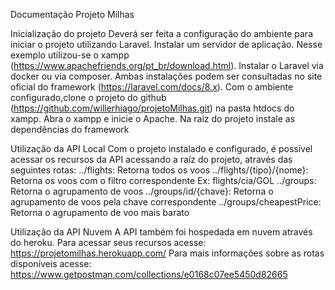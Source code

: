 Documentação Projeto Milhas

Inicialização do projeto
Deverá ser feita a configuração do ambiente para iniciar o projeto utilizando Laravel.
Instalar um servidor de aplicação. Nesse exemplo utilizou-se o xampp (https://www.apachefriends.org/pt_br/download.html).
Instalar o Laravel via docker ou via composer. Ambas instalações podem ser consultadas no site oficial do framework (https://laravel.com/docs/8.x).
Com o ambiente configurado,clone o projeto do github (https://github.com/willerhiago/projetoMilhas.git) na pasta htdocs do xampp. Abra o xampp e inicie o Apache.
Na raiz do projeto instale as dependências do framework

Utilização da API Local
Com o projeto instalado e configurado, é possível acessar os recursos da API acessando a raíz do projeto, através das seguintes rotas:
../flights: Retorna todos os voos
../flights/{tipo}/{nome}: Retorna os voos com o filtro correspondente
Ex: flights/cia/GOL
../groups: Retorna o agrupamento de voos
../groups/id/{chave}: Retorna o agrupamento de voos pela chave correspondente
../groups/cheapestPrice: Retorna o agrupamento de voo mais barato

Utilização da API Nuvem
A API também foi hospedada em nuvem através do heroku. Para acessar seus recursos acesse: https://projetomilhas.herokuapp.com/
Para mais informações sobre as rotas disponíveis acesse: https://www.getpostman.com/collections/e0168c07ee5450d82665
